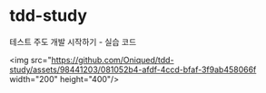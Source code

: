 # tdd-study
테스트 주도 개발 시작하기 - 실습 코드 

<img src="https://github.com/Oniqued/tdd-study/assets/98441203/081052b4-afdf-4ccd-bfaf-3f9ab458066f  width="200" height="400"/>
